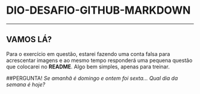 # DIO-DESAFIO-GITHUB-MARKDOWN

___________________________________

## VAMOS LÁ?
Para o exercício em questão, estarei fazendo uma conta falsa para acrescentar imagens e ao mesmo tempo responderá uma pequena questão que colocarei no **README**.
Algo bem simples, apenas para treinar.

##PERGUNTA!
*Se amanhã é domingo e ontem foi sexta... Qual dia da semana é hoje?*